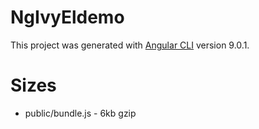 # NgIvyEldemo

This project was generated with [Angular CLI](https://github.com/angular/angular-cli) version 9.0.1.


# Sizes

- public/bundle.js - 6kb gzip
